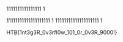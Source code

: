 1111111111111111
1



11111111111111111111
1
11111111111111111111
1


HTB{1nt3g3R_0v3rfl0w_101_0r_0v3R_9000!}
